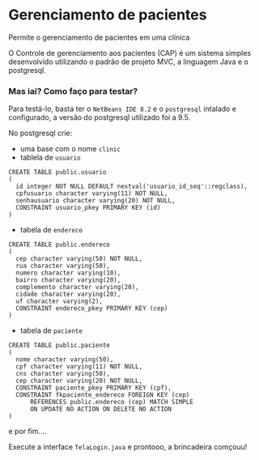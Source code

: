 # Gerenciamento de pacientes
Permite o gerenciamento de pacientes em uma clínica

O Controle de gerenciamento aos pacientes (CAP) é um sistema simples desenvolvido utilizando o padrão de projeto MVC, a linguagem Java e o postgresql.

### Mas iai? Como faço para testar?

Para testá-lo, basta ter o `NetBeans IDE 8.2` e o `postgresql` intalado e configurado, a versão do postgresql utilizado foi a 9.5.

No postgresql crie:
- uma base com o nome `clinic`
- tablela de `usuario`
```
CREATE TABLE public.usuario
(
  id integer NOT NULL DEFAULT nextval('usuario_id_seq'::regclass),
  cpfusuario character varying(11) NOT NULL,
  senhausuario character varying(20) NOT NULL,
  CONSTRAINT usuario_pkey PRIMARY KEY (id)
)
```
- tabela de `endereco`
```
CREATE TABLE public.endereco
(
  cep character varying(50) NOT NULL,
  rua character varying(50),
  numero character varying(10),
  bairro character varying(20),
  complemento character varying(20),
  cidade character varying(20),
  uf character varying(2),
  CONSTRAINT endereco_pkey PRIMARY KEY (cep)
)
```

- tabela de `paciente`

```
CREATE TABLE public.paciente
(
  nome character varying(50),
  cpf character varying(11) NOT NULL,
  cns character varying(50),
  cep character varying(20) NOT NULL,
  CONSTRAINT paciente_pkey PRIMARY KEY (cpf),
  CONSTRAINT fkpaciente_endereco FOREIGN KEY (cep)
      REFERENCES public.endereco (cep) MATCH SIMPLE
      ON UPDATE NO ACTION ON DELETE NO ACTION
)
```


e por fim....

Execute a interface `TelaLogin.java` e prontooo, a brincadeira comçouu!
